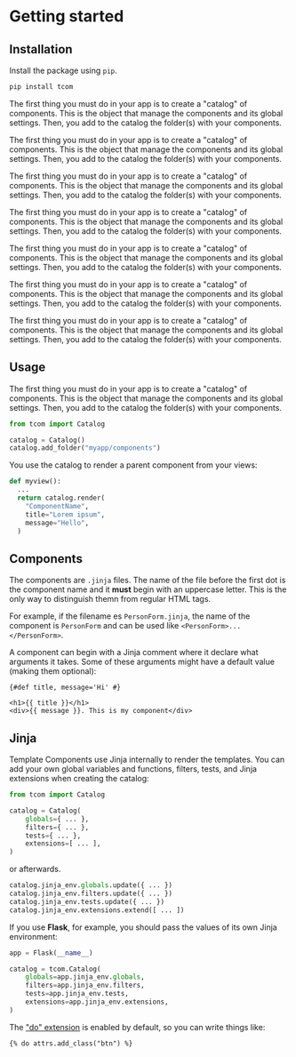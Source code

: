 # Getting started


## Installation

Install the package using `pip`.

```bash
pip install tcom
```

<Note title="Wat?">The first thing you must do in your app is to create a "catalog" of components. This is the object that manage the components and its global settings. Then, you add to the catalog the folder(s) with your components.</Note>

<Note type="note">The first thing you must do in your app is to create a "catalog" of components. This is the object that manage the components and its global settings. Then, you add to the catalog the folder(s) with your components.</Note>

<Note type="tip">The first thing you must do in your app is to create a "catalog" of components. This is the object that manage the components and its global settings. Then, you add to the catalog the folder(s) with your components.</Note>

<Note type="warning">The first thing you must do in your app is to create a "catalog" of components. This is the object that manage the components and its global settings. Then, you add to the catalog the folder(s) with your components.</Note>

<Note type="error">The first thing you must do in your app is to create a "catalog" of components. This is the object that manage the components and its global settings. Then, you add to the catalog the folder(s) with your components.</Note>

<Note type="internal">The first thing you must do in your app is to create a "catalog" of components. This is the object that manage the components and its global settings. Then, you add to the catalog the folder(s) with your components.</Note>

<Note type="todo">The first thing you must do in your app is to create a "catalog" of components. This is the object that manage the components and its global settings. Then, you add to the catalog the folder(s) with your components.</Note>

## Usage

The first thing you must do in your app is to create a "catalog" of components. This is the object that manage the components and its global settings. Then, you add to the catalog the folder(s) with your components.

```python
from tcom import Catalog

catalog = Catalog()
catalog.add_folder("myapp/components")
```

You use the catalog to render a parent component from your views:

```python
def myview():
  ...
  return catalog.render(
    "ComponentName",
    title="Lorem ipsum",
    message="Hello",
  )

```

## Components

The components are `.jinja` files. The name of the file before the first dot is the component name and it **must** begin with an uppercase letter. This is the only way to distinguish themn from regular HTML tags.

For example, if the filename es `PersonForm.jinja`, the name of the component is `PersonForm` and can be used like `<PersonForm>...</PersonForm>`.

A component can begin with a Jinja comment where it declare what arguments it takes. Some of these arguments might have a default value (making them optional):

```html+jinja
{#def title, message='Hi' #}

<h1>{{ title }}</h1>
<div>{{ message }}. This is my component</div>
```

## Jinja

Template Components use Jinja internally to render the templates. You can add your own global variables and functions, filters, tests, and Jinja extensions when creating the catalog:

```python
from tcom import Catalog

catalog = Catalog(
    globals={ ... },
    filters={ ... },
    tests={ ... },
    extensions=[ ... ],
)
```

or afterwards.

```python
catalog.jinja_env.globals.update({ ... })
catalog.jinja_env.filters.update({ ... })
catalog.jinja_env.tests.update({ ... })
catalog.jinja_env.extensions.extend([ ... ])
```

If you use **Flask**, for example, you should pass the values of its own Jinja environment:

```python
app = Flask(__name__)

catalog = tcom.Catalog(
    globals=app.jinja_env.globals,
    filters=app.jinja_env.filters,
    tests=app.jinja_env.tests,
    extensions=app.jinja_env.extensions,
)
```

The ["do" extension](https://jinja.palletsprojects.com/en/3.0.x/extensions/#expression-statement) is enabled by default, so you can write things like:

```html+jinja
{% do attrs.add_class("btn") %}
```
